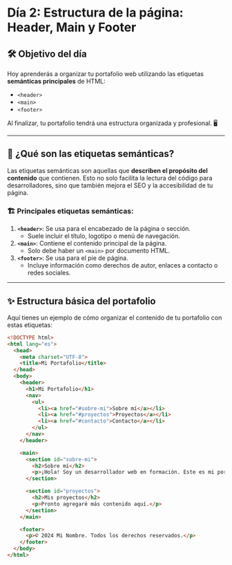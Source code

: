# Día 2: Estructura de la página: Header, Main y Footer

## 🛠️ Objetivo del día

Hoy aprenderás a organizar tu portafolio web utilizando las etiquetas **semánticas principales** de HTML:
- `<header>`  
- `<main>`  
- `<footer>`  

Al finalizar, tu portafolio tendrá una estructura organizada y profesional. 🖥️

---

## 📜 ¿Qué son las etiquetas semánticas?

Las etiquetas semánticas son aquellas que **describen el propósito del contenido** que contienen. Esto no solo facilita la lectura del código para desarrolladores, sino que también mejora el SEO y la accesibilidad de tu página.

### 🏗️ Principales etiquetas semánticas:
1. **`<header>`**: Se usa para el encabezado de la página o sección.  
   - Suele incluir el título, logotipo o menú de navegación.
2. **`<main>`**: Contiene el contenido principal de la página.  
   - Solo debe haber un `<main>` por documento HTML.
3. **`<footer>`**: Se usa para el pie de página.  
   - Incluye información como derechos de autor, enlaces a contacto o redes sociales.

---

## ✨ Estructura básica del portafolio

Aquí tienes un ejemplo de cómo organizar el contenido de tu portafolio con estas etiquetas:

```html
<!DOCTYPE html>
<html lang="es">
  <head>
    <meta charset="UTF-8">
    <title>Mi Portafolio</title>
  </head>
  <body>
    <header>
      <h1>Mi Portafolio</h1>
      <nav>
        <ul>
          <li><a href="#sobre-mi">Sobre mí</a></li>
          <li><a href="#proyectos">Proyectos</a></li>
          <li><a href="#contacto">Contacto</a></li>
        </ul>
      </nav>
    </header>

    <main>
      <section id="sobre-mi">
        <h2>Sobre mí</h2>
        <p>¡Hola! Soy un desarrollador web en formación. Este es mi portafolio.</p>
      </section>

      <section id="proyectos">
        <h2>Mis proyectos</h2>
        <p>Pronto agregaré más contenido aquí.</p>
      </section>
    </main>

    <footer>
      <p>© 2024 Mi Nombre. Todos los derechos reservados.</p>
    </footer>
  </body>
</html>

